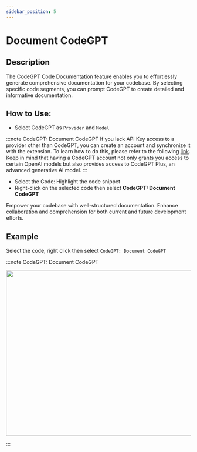 ```yaml
---
sidebar_position: 5
---
```


# Document CodeGPT

## Description
The CodeGPT Code Documentation feature enables you to effortlessly generate comprehensive documentation for your codebase. By selecting specific code segments, you can prompt CodeGPT to create detailed and informative documentation.

## How to Use:
- Select CodeGPT as `Provider`  and `Model`

:::note CodeGPT: Document CodeGPT
If you lack API Key access to a provider other than CodeGPT, you can create an account and synchronize it with the extension. To learn how to do this, please refer to the following [link](https://intercom.help/codegpt/en/articles/8699317-connect-with-codegpt-new-extension). Keep in mind that having a CodeGPT account not only grants you access to certain OpenAI models but also provides access to CodeGPT Plus, an advanced generative AI model.
:::
- Select the Code: Highlight the code snippet
- Right-click on the selected code then select **CodeGPT: Document CodeGPT**

Empower your codebase with well-structured documentation. Enhance collaboration and comprehension for both current and future development efforts.

## Example
Select the code, right click then select `CodeGPT: Document CodeGPT`

:::note CodeGPT: Document CodeGPT
<p align="center">
  <img width="700" height="450" src="https://github.com/davila7/code-gpt-docs/assets/37567214/47b6a0df-e9e5-4a76-8039-a3ae8af01a26" />
</p>
:::


